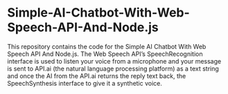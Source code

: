 # Simple-AI-Chatbot-With-Web-Speech-API-And-Node.js
This repository contains the code for the Simple AI Chatbot With Web Speech API And Node.js. The Web Speech API’s SpeechRecognition interface is used to listen your voice from a microphone and your message is sent to API.ai (the natural language processing platform) as a text string and once the AI from the API.ai returns the reply text back, the SpeechSynthesis interface to give it a synthetic voice.
